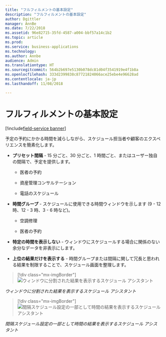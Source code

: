 ```yaml
---
title: "フルフィルメントの基本設定"
description: "フルフィルメントの基本設定"
author: Dgittler
manager: AnnBe
ms.date: 7/22/2018
ms.assetid: 96e82715-35fd-4587-a004-bbf57a14c1b2
ms.topic: article
ms.prod: 
ms.service: business-applications
ms.technology: 
ms.author: Annbe
audience: Admin
ms.translationtype: HT
ms.sourcegitcommit: 564b2b697e5130b078dc81d04f3541919e4f1b8a
ms.openlocfilehash: 333d2399838c87721824066ace25ebe4e96628ad
ms.contentlocale: ja-jp
ms.lasthandoff: 11/08/2018

---
```





#  <a name="fulfillment-preferences"></a>フルフィルメントの基本設定

[!include[field-service banner](../../../includes/field-service.md)]

予定の予約にかかる時間を減らしながら、スケジュール担当者や顧客のエクスペリエンスを簡素化します。

- **プリセット間隔** - 15 分ごと、30 分ごと、1 時間ごと、またはユーザー独自の間隔で、予定を提供します。

  - 医者の予約

  - 資産管理コンサルテーション

  - 電話のスケジュール

- **時間グループ** - スケジュールに使用できる時間ウィンドウを示します (9 - 12 時、12 - 3 時、3 - 6 時など)。

  - 空調修理

  - 医者の予約

- **特定の時間を表示しない** - ウィンドウにスケジュールする場合に関係のない余分なデータを非表示にします。

- **上位の結果だけを表示する** - 時間グループまたは間隔に関して冗長と思われる結果を制限することで、スケジュール画面を整理します。

> [!div class="mx-imgBorder"]
> ![ウィンドウに分割された結果を表示するスケジュール アシスタント](media/Time-Group-Details.png "時間グループの詳細")
<!-- picture -->

*ウィンドウに分割された結果を表示するスケジュール アシスタント*

> [!div class="mx-imgBorder"]
> ![間隔スケジュール設定の一部として時間の結果を表示するスケジュール アシスタント](media/Intervals-on-the-hour.png "間隔")
<!-- picture -->

*間隔スケジュール設定の一部として時間の結果を表示するスケジュール アシスタント*


